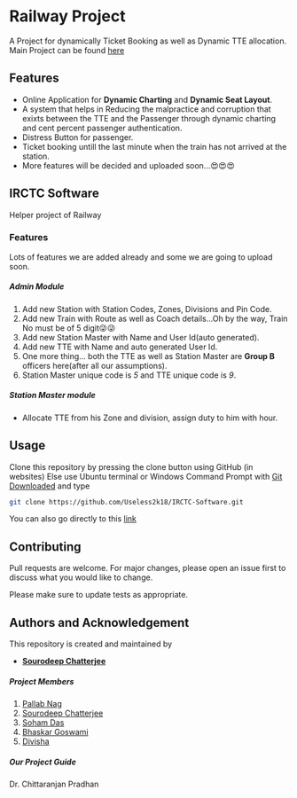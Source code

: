 ﻿# Railway Project
A Project for dynamically Ticket Booking as well as Dynamic TTE allocation.
Main Project can be found [here](https://github.com/Useless2k18/Railway)

## Features
* Online Application for **Dynamic Charting** and **Dynamic Seat Layout**.
* A system that helps in Reducing the malpractice and corruption that exixts between the TTE and the Passenger through dynamic charting and cent percent passenger authentication.
* Distress Button for passenger.
* Ticket booking untill the last minute when the train has not arrived at the station. 
* More features will be decided and uploaded soon...😍😍😍

## IRCTC Software
Helper project of Railway


### Features
Lots of features we are added already and some we are going to upload soon.

##### Admin Module
1. Add new Station with Station Codes, Zones, Divisions and Pin Code.
2. Add new Train with Route as well as Coach details...Oh by the way, Train No must be of 5 digit😜😜
3. Add new Station Master with Name and User Id(auto generated).
4. Add new TTE with Name and auto generated User Id.
5. One more thing... both the TTE as well as Station Master are **Group B** officers here(after all our assumptions).
6. Station Master unique code is *5* and TTE unique code is *9*.
    
##### Station Master module
* Allocate TTE from his Zone and division, assign duty to him with hour.


## Usage
Clone this repository by pressing the clone button using GitHub (in websites)
Else use Ubuntu terminal or Windows Command Prompt with [Git Downloaded](https://git-scm.com/downloads) and type
```bash
git clone https://github.com/Useless2k18/IRCTC-Software.git
```
You can also go directly to this [link](https://github.com/Useless2k18/IRCTC-Software)

## Contributing
Pull requests are welcome. For major changes, please open an issue first to discuss what you would like to change.

Please make sure to update tests as appropriate.

## Authors and Acknowledgement
This repository is created and maintained by 

* [**Sourodeep Chatterjee**](https://github.com/sdc224)

##### Project Members
1. [Pallab Nag](https://github.com/xtreme03)
2. [Sourodeep Chatterjee](https://github.com/sdc224)
3. [Soham Das](https://github.com/sdPr1me)
4. [Bhaskar Goswami](https://github.com/Bhaskar28061998)
5. [Divisha](https://github.com/Divisha1210)

##### Our Project Guide
Dr. Chittaranjan Pradhan